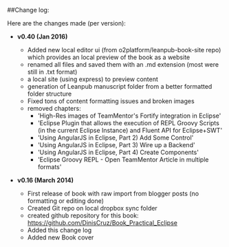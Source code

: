 ##Change log:

Here are the changes made (per version):

* **v0.40 (Jan 2016)**
  * Added new local editor ui (from o2platform/leanpub-book-site repo) which provides an local preview of the book as a website
  * renamed all files and saved them with an .md extension (most were still in .txt format)
  * a local site (using express) to preview content
  * generation of Leanpub manuscript folder from a better formatted folder structure
  * Fixed tons of content formatting issues and broken images
  * removed chapters:
    * 'High-Res images of TeamMentor's Fortify integration in Eclipse'
    * 'Eclipse Plugin that allows the execution of REPL Groovy Scripts (in the current Eclipse Instance) and Fluent API for Eclipse+SWT'
    * 'Using AngularJS in Eclipse, Part 2) Add Some Control'
    * 'Using AngularJS in Eclipse, Part 3) Wire up a Backend'
    * 'Using AngularJS in Eclipse, Part 4) Create Components'
    * 'Eclipse Groovy REPL - Open TeamMentor Article in multiple formats'

* **v0.16 (March 2014)**
  * First release of book with raw import from blogger posts (no formatting or editing done)
  * Created Git repo on local dropbox sync folder
  * created github repository for this book: https://github.com/DinisCruz/Book_Practical_Eclipse
  * Added this change log
  * Added new Book cover
